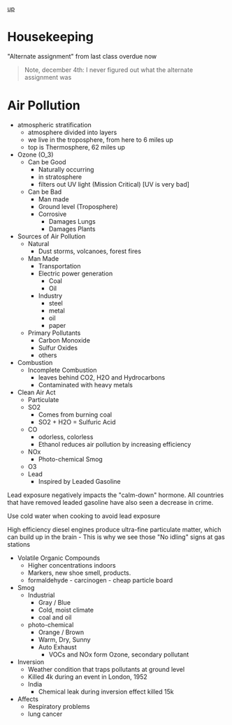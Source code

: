 [up](../index.md)

# Housekeeping

"Alternate assignment" from last class overdue now

> Note, december 4th: I never figured out what the alternate assignment was

# Air Pollution

- atmospheric stratification
	- atmosphere divided into layers
	- we live in the troposphere, from here to 6 miles up
	- top is Thermosphere, 62 miles up
- Ozone (O_3)
	- Can be Good
		- Naturally occurring
		- in stratosphere
		- filters out UV light (Mission Critical) [UV is very bad]
	- Can be Bad
		- Man made
		- Ground level (Troposphere)
		- Corrosive
			- Damages Lungs
			- Damages Plants
- Sources of Air Pollution
	- Natural
		- Dust storms, volcanoes, forest fires
	- Man Made
		- Transportation
		- Electric power generation
			- Coal
			- Oil
		- Industry
			- steel
			- metal
			- oil
			- paper
	- Primary Pollutants
		- Carbon Monoxide
		- Sulfur Oxides
		- others
- Combustion
	- Incomplete Combustion
		- leaves behind CO2, H2O and Hydrocarbons
		- Contaminated with heavy metals
- Clean Air Act
	- Particulate
	- SO2
		- Comes from burning coal
		- SO2 + H2O = Sulfuric Acid
	- CO
		- odorless, colorless
		- Ethanol reduces air pollution by increasing efficiency
	- NOx
		- Photo-chemical Smog
	- O3
	- Lead
		- Inspired by Leaded Gasoline

Lead exposure negatively impacts the "calm-down" hormone. All countries that
have removed leaded gasoline have also seen a decrease in crime.

Use cold water when cooking to avoid lead exposure

High efficiency diesel engines produce ultra-fine particulate matter, which can
build up in the brain - This is why we see those "No idling" signs at gas stations

- Volatile Organic Compounds
	- Higher concentrations indoors
	- Markers, new shoe smell, products.
	- formaldehyde - carcinogen - cheap particle board
- Smog
	- Industrial
		- Gray / Blue
		- Cold, moist climate
		- coal and oil
	- photo-chemical
		- Orange / Brown
		- Warm, Dry, Sunny
		- Auto Exhaust
			- VOCs and NOx form Ozone, secondary pollutant
- Inversion
	- Weather condition that traps pollutants at ground level
	- Killed 4k during an event in London, 1952
	- India
		- Chemical leak during inversion effect killed 15k
- Affects
	- Respiratory problems
	- lung cancer
